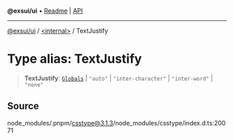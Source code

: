 **@exsui/ui** • [Readme](../../README.md) \| [API](../../globals.md)

***

[@exsui/ui](../../README.md) / [\<internal\>](../README.md) / TextJustify

# Type alias: TextJustify

> **TextJustify**: [`Globals`](Globals.md) \| `"auto"` \| `"inter-character"` \| `"inter-word"` \| `"none"`

## Source

node\_modules/.pnpm/csstype@3.1.3/node\_modules/csstype/index.d.ts:20071
